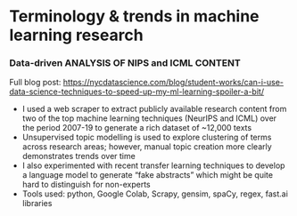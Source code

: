 # Terminology & trends in machine learning research
### Data-driven ANALYSIS OF NIPS and ICML CONTENT


Full blog post: https://nycdatascience.com/blog/student-works/can-i-use-data-science-techniques-to-speed-up-my-ml-learning-spoiler-a-bit/

- I used a web scraper to extract publicly available research content from two of the top machine learning techniques (NeurIPS and ICML) over the period 2007-19 to generate a rich dataset of ~12,000 texts
- Unsupervised topic modelling is used to explore clustering of terms across research areas; however, manual topic creation more clearly demonstrates trends over time
- I also experimented with recent transfer learning techniques to develop a language model to generate “fake abstracts” which might be quite hard to distinguish for non-experts
- Tools used: python, Google Colab, Scrapy, gensim, spaCy, regex, fast.ai libraries
